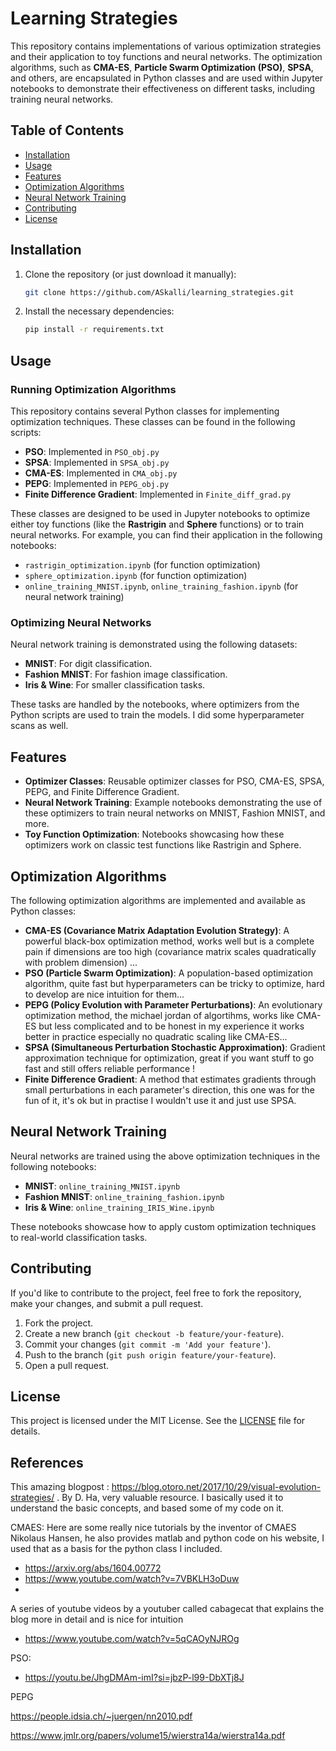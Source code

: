# Learning Strategies

This repository contains implementations of various optimization strategies and their application to toy functions and neural networks. The optimization algorithms, such as **CMA-ES**, **Particle Swarm Optimization (PSO)**, **SPSA**, and others, are encapsulated in Python classes and are used within Jupyter notebooks to demonstrate their effectiveness on different tasks, including training neural networks.

## Table of Contents
- [Installation](#installation)
- [Usage](#usage)
- [Features](#features)
- [Optimization Algorithms](#optimization-algorithms)
- [Neural Network Training](#neural-network-training)
- [Contributing](#contributing)
- [License](#license)

## Installation

1. Clone the repository (or just download it manually):
    ```bash
    git clone https://github.com/ASkalli/learning_strategies.git
    ```
2. Install the necessary dependencies:
    ```bash
    pip install -r requirements.txt
    ```

## Usage

### Running Optimization Algorithms
This repository contains several Python classes for implementing optimization techniques. These classes can be found in the following scripts:
- **PSO**: Implemented in `PSO_obj.py`
- **SPSA**: Implemented in `SPSA_obj.py`
- **CMA-ES**: Implemented in `CMA_obj.py`
- **PEPG**: Implemented in `PEPG_obj.py`
- **Finite Difference Gradient**: Implemented in `Finite_diff_grad.py`

These classes are designed to be used in Jupyter notebooks to optimize either toy functions (like the **Rastrigin** and **Sphere** functions) or to train neural networks. For example, you can find their application in the following notebooks:
- `rastrigin_optimization.ipynb` (for function optimization)
- `sphere_optimization.ipynb` (for function optimization)
- `online_training_MNIST.ipynb`, `online_training_fashion.ipynb` (for neural network training)

### Optimizing Neural Networks
Neural network training is demonstrated using the following datasets:
- **MNIST**: For digit classification.
- **Fashion MNIST**: For fashion image classification.
- **Iris & Wine**: For smaller classification tasks.

These tasks are handled by the notebooks, where optimizers from the Python scripts are used to train the models. I did some hyperparameter scans as well.

## Features

- **Optimizer Classes**: Reusable optimizer classes for PSO, CMA-ES, SPSA, PEPG, and Finite Difference Gradient.
- **Neural Network Training**: Example notebooks demonstrating the use of these optimizers to train neural networks on MNIST, Fashion MNIST, and more.
- **Toy Function Optimization**: Notebooks showcasing how these optimizers work on classic test functions like Rastrigin and Sphere.

## Optimization Algorithms

The following optimization algorithms are implemented and available as Python classes:
- **CMA-ES (Covariance Matrix Adaptation Evolution Strategy)**: A powerful black-box optimization method, works well but is a complete pain if dimensions are too high (covariance matrix scales quadratically with problem dimension) ... 
- **PSO (Particle Swarm Optimization)**: A population-based optimization algorithm, quite fast but hyperparameters can be tricky to optimize, hard to develop are nice intuition for them...
- **PEPG (Policy Evolution with Parameter Perturbations)**: An evolutionary optimization method, the michael jordan of algortihms, works like CMA-ES but less complicated and to be honest in my experience it works better in practice especially no quadratic scaling like CMA-ES...
- **SPSA (Simultaneous Perturbation Stochastic Approximation)**: Gradient approximation technique for optimization, great if you want stuff to go fast and still offers reliable performance ! 
- **Finite Difference Gradient**: A method that estimates gradients through small perturbations in each parameter's direction, this one was for the fun of it, it's ok but in practise I wouldn't use it and just use SPSA.

## Neural Network Training

Neural networks are trained using the above optimization techniques in the following notebooks:
- **MNIST**: `online_training_MNIST.ipynb`
- **Fashion MNIST**: `online_training_fashion.ipynb`
- **Iris & Wine**: `online_training_IRIS_Wine.ipynb`

These notebooks showcase how to apply custom optimization techniques to real-world classification tasks.

## Contributing

If you'd like to contribute to the project, feel free to fork the repository, make your changes, and submit a pull request.

1. Fork the project.
2. Create a new branch (`git checkout -b feature/your-feature`).
3. Commit your changes (`git commit -m 'Add your feature'`).
4. Push to the branch (`git push origin feature/your-feature`).
5. Open a pull request.

## License

This project is licensed under the MIT License. See the [LICENSE](LICENSE) file for details.

## References

This amazing blogpost : https://blog.otoro.net/2017/10/29/visual-evolution-strategies/ . By D. Ha, very valuable resource. I basically used it to understand the basic concepts, and based some of my code on it.

CMAES:
Here are some really nice tutorials by the inventor of CMAES Nikolaus Hansen, he also provides matlab and python code on his website, I used that as a basis for the python class I included.
- https://arxiv.org/abs/1604.00772
- https://www.youtube.com/watch?v=7VBKLH3oDuw
- 
A series of youtube videos by a youtuber called cabagecat that explains the blog more in detail and is nice for intuition
- https://www.youtube.com/watch?v=5qCAOyNJROg

PSO:

- https://youtu.be/JhgDMAm-imI?si=jbzP-l99-DbXTj8J


PEPG

https://people.idsia.ch/~juergen/nn2010.pdf

https://www.jmlr.org/papers/volume15/wierstra14a/wierstra14a.pdf
